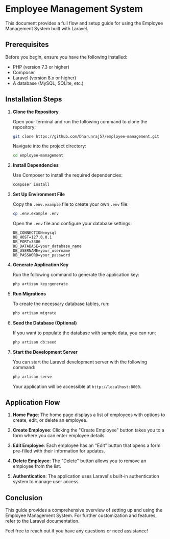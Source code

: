 # Employee Management System

This document provides a full flow and setup guide for using the Employee Management System built with Laravel. 

## Prerequisites

Before you begin, ensure you have the following installed:

- PHP (version 7.3 or higher)
- Composer
- Laravel (version 8.x or higher)
- A database (MySQL, SQLite, etc.)

## Installation Steps

1. **Clone the Repository**

   Open your terminal and run the following command to clone the repository:

   ```bash
   git clone https://github.com/Dharunraj57/employee-management.git
   ```

   Navigate into the project directory:

   ```bash
   cd employee-management
   ```

2. **Install Dependencies**

   Use Composer to install the required dependencies:

   ```bash
   composer install
   ```

3. **Set Up Environment File**

   Copy the `.env.example` file to create your own `.env` file:

   ```bash
   cp .env.example .env
   ```

   Open the `.env` file and configure your database settings:

   ```plaintext
   DB_CONNECTION=mysql
   DB_HOST=127.0.0.1
   DB_PORT=3306
   DB_DATABASE=your_database_name
   DB_USERNAME=your_username
   DB_PASSWORD=your_password
   ```

4. **Generate Application Key**

   Run the following command to generate the application key:

   ```bash
   php artisan key:generate
   ```

5. **Run Migrations**

   To create the necessary database tables, run:

   ```bash
   php artisan migrate
   ```

6. **Seed the Database (Optional)**

   If you want to populate the database with sample data, you can run:

   ```bash
   php artisan db:seed
   ```

7. **Start the Development Server**

   You can start the Laravel development server with the following command:

   ```bash
   php artisan serve
   ```

   Your application will be accessible at `http://localhost:8000`.

## Application Flow

1. **Home Page**: The home page displays a list of employees with options to create, edit, or delete an employee.

2. **Create Employee**: Clicking the "Create Employee" button takes you to a form where you can enter employee details.

3. **Edit Employee**: Each employee has an "Edit" button that opens a form pre-filled with their information for updates.

4. **Delete Employee**: The "Delete" button allows you to remove an employee from the list.

5. **Authentication**: The application uses Laravel's built-in authentication system to manage user access.

## Conclusion

This guide provides a comprehensive overview of setting up and using the Employee Management System. For further customization and features, refer to the Laravel documentation.

Feel free to reach out if you have any questions or need assistance!

